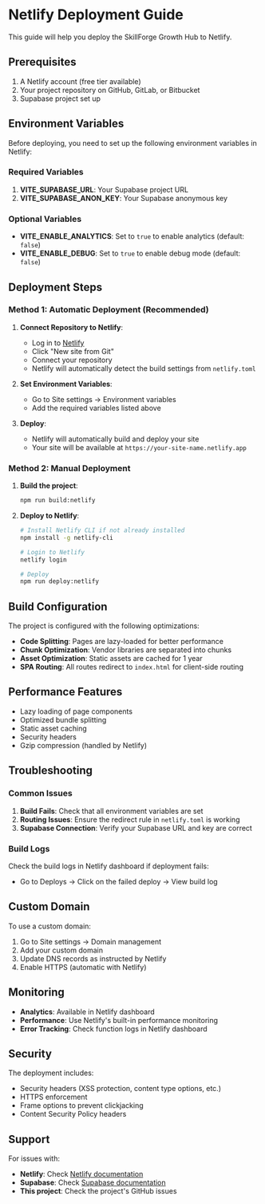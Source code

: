 # Netlify Deployment Guide

This guide will help you deploy the SkillForge Growth Hub to Netlify.

## Prerequisites

1. A Netlify account (free tier available)
2. Your project repository on GitHub, GitLab, or Bitbucket
3. Supabase project set up

## Environment Variables

Before deploying, you need to set up the following environment variables in Netlify:

### Required Variables

1. **VITE_SUPABASE_URL**: Your Supabase project URL
2. **VITE_SUPABASE_ANON_KEY**: Your Supabase anonymous key

### Optional Variables

- **VITE_ENABLE_ANALYTICS**: Set to `true` to enable analytics (default: `false`)
- **VITE_ENABLE_DEBUG**: Set to `true` to enable debug mode (default: `false`)

## Deployment Steps

### Method 1: Automatic Deployment (Recommended)

1. **Connect Repository to Netlify**:
   - Log in to [Netlify](https://netlify.com)
   - Click "New site from Git"
   - Connect your repository
   - Netlify will automatically detect the build settings from `netlify.toml`

2. **Set Environment Variables**:
   - Go to Site settings → Environment variables
   - Add the required variables listed above

3. **Deploy**:
   - Netlify will automatically build and deploy your site
   - Your site will be available at `https://your-site-name.netlify.app`

### Method 2: Manual Deployment

1. **Build the project**:
   ```bash
   npm run build:netlify
   ```

2. **Deploy to Netlify**:
   ```bash
   # Install Netlify CLI if not already installed
   npm install -g netlify-cli
   
   # Login to Netlify
   netlify login
   
   # Deploy
   npm run deploy:netlify
   ```

## Build Configuration

The project is configured with the following optimizations:

- **Code Splitting**: Pages are lazy-loaded for better performance
- **Chunk Optimization**: Vendor libraries are separated into chunks
- **Asset Optimization**: Static assets are cached for 1 year
- **SPA Routing**: All routes redirect to `index.html` for client-side routing

## Performance Features

- Lazy loading of page components
- Optimized bundle splitting
- Static asset caching
- Security headers
- Gzip compression (handled by Netlify)

## Troubleshooting

### Common Issues

1. **Build Fails**: Check that all environment variables are set
2. **Routing Issues**: Ensure the redirect rule in `netlify.toml` is working
3. **Supabase Connection**: Verify your Supabase URL and key are correct

### Build Logs

Check the build logs in Netlify dashboard if deployment fails:
- Go to Deploys → Click on the failed deploy → View build log

## Custom Domain

To use a custom domain:

1. Go to Site settings → Domain management
2. Add your custom domain
3. Update DNS records as instructed by Netlify
4. Enable HTTPS (automatic with Netlify)

## Monitoring

- **Analytics**: Available in Netlify dashboard
- **Performance**: Use Netlify's built-in performance monitoring
- **Error Tracking**: Check function logs in Netlify dashboard

## Security

The deployment includes:
- Security headers (XSS protection, content type options, etc.)
- HTTPS enforcement
- Frame options to prevent clickjacking
- Content Security Policy headers

## Support

For issues with:
- **Netlify**: Check [Netlify documentation](https://docs.netlify.com)
- **Supabase**: Check [Supabase documentation](https://supabase.com/docs)
- **This project**: Check the project's GitHub issues
